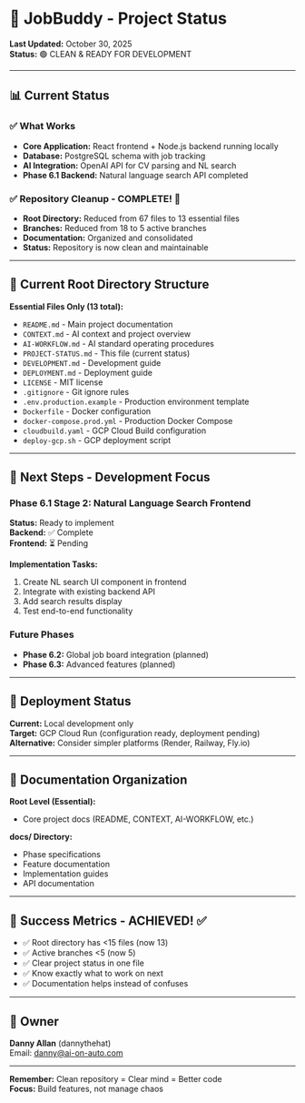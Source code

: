# 🎯 JobBuddy - Project Status

**Last Updated:** October 30, 2025  
**Status:** 🟢 CLEAN & READY FOR DEVELOPMENT

---

## 📊 Current Status

### ✅ What Works
- **Core Application:** React frontend + Node.js backend running locally
- **Database:** PostgreSQL schema with job tracking
- **AI Integration:** OpenAI API for CV parsing and NL search
- **Phase 6.1 Backend:** Natural language search API completed

### ✅ Repository Cleanup - COMPLETE! 🎉
- **Root Directory:** Reduced from 67 files to 13 essential files
- **Branches:** Reduced from 18 to 5 active branches
- **Documentation:** Organized and consolidated
- **Status:** Repository is now clean and maintainable

---

## 📁 Current Root Directory Structure

**Essential Files Only (13 total):**
- `README.md` - Main project documentation
- `CONTEXT.md` - AI context and project overview
- `AI-WORKFLOW.md` - AI standard operating procedures
- `PROJECT-STATUS.md` - This file (current status)
- `DEVELOPMENT.md` - Development guide
- `DEPLOYMENT.md` - Deployment guide
- `LICENSE` - MIT license
- `.gitignore` - Git ignore rules
- `.env.production.example` - Production environment template
- `Dockerfile` - Docker configuration
- `docker-compose.prod.yml` - Production Docker Compose
- `cloudbuild.yaml` - GCP Cloud Build configuration
- `deploy-gcp.sh` - GCP deployment script

---

## 🎯 Next Steps - Development Focus

### Phase 6.1 Stage 2: Natural Language Search Frontend
**Status:** Ready to implement  
**Backend:** ✅ Complete  
**Frontend:** ⏳ Pending

**Implementation Tasks:**
1. Create NL search UI component in frontend
2. Integrate with existing backend API
3. Add search results display
4. Test end-to-end functionality

### Future Phases
- **Phase 6.2:** Global job board integration (planned)
- **Phase 6.3:** Advanced features (planned)

---

## 🚀 Deployment Status

**Current:** Local development only  
**Target:** GCP Cloud Run (configuration ready, deployment pending)  
**Alternative:** Consider simpler platforms (Render, Railway, Fly.io)

---

## 📝 Documentation Organization

**Root Level (Essential):**
- Core project docs (README, CONTEXT, AI-WORKFLOW, etc.)

**docs/ Directory:**
- Phase specifications
- Feature documentation
- Implementation guides
- API documentation

---

## 🎯 Success Metrics - ACHIEVED! ✅

- ✅ Root directory has <15 files (now 13)
- ✅ Active branches <5 (now 5)
- ✅ Clear project status in one file
- ✅ Know exactly what to work on next
- ✅ Documentation helps instead of confuses

---

## 👤 Owner

**Danny Allan** (dannythehat)  
Email: danny@ai-on-auto.com

---

**Remember:** Clean repository = Clear mind = Better code  
**Focus:** Build features, not manage chaos
